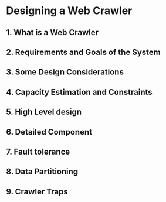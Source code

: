 # Designing a Web Crawler

## 1. What is a Web Crawler

## 2. Requirements and Goals of the System

## 3. Some Design Considerations

## 4. Capacity Estimation and Constraints

## 5. High Level design

## 6. Detailed Component

## 7. Fault tolerance

## 8. Data Partitioning

## 9. Crawler Traps